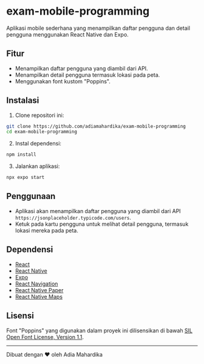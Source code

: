 # exam-mobile-programming

Aplikasi mobile sederhana yang menampilkan daftar pengguna dan detail pengguna menggunakan React Native dan Expo.

## Fitur

- Menampilkan daftar pengguna yang diambil dari API.
- Menampilkan detail pengguna termasuk lokasi pada peta.
- Menggunakan font kustom "Poppins".

## Instalasi

1. Clone repositori ini:

```sh
git clone https://github.com/adiamahardika/exam-mobile-programming
cd exam-mobile-programming
```

2. Instal dependensi:

```sh
npm install
```

3. Jalankan aplikasi:

```sh
npx expo start
```

## Penggunaan

- Aplikasi akan menampilkan daftar pengguna yang diambil dari API `https://jsonplaceholder.typicode.com/users`.
- Ketuk pada kartu pengguna untuk melihat detail pengguna, termasuk lokasi mereka pada peta.

## Dependensi

- [React](https://reactjs.org/)
- [React Native](https://reactnative.dev/)
- [Expo](https://expo.dev/)
- [React Navigation](https://reactnavigation.org/)
- [React Native Paper](https://callstack.github.io/react-native-paper/)
- [React Native Maps](https://github.com/react-native-maps/react-native-maps)

## Lisensi

Font "Poppins" yang digunakan dalam proyek ini dilisensikan di bawah [SIL Open Font License, Version 1.1](./assets/Poppins/OFL.txt).

---

Dibuat dengan ❤️ oleh Adia Mahardika

```

```
